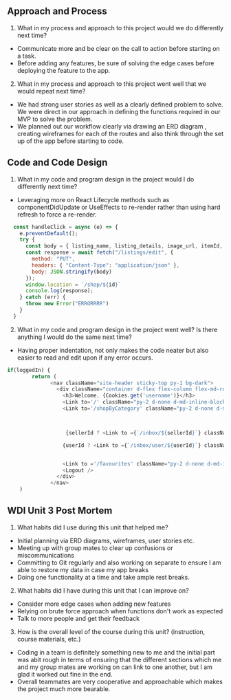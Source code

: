 ## Approach and Process

1. What in my process and approach to this project would we do differently next time?

  * Communicate more and be clear on the call to action before starting on a task.
  * Before adding any features, be sure of solving the edge cases before deploying the feature to the app.

2. What in my process and approach to this project went well that we would repeat next time?

  * We had strong user stories as well as a clearly defined problem to solve. We were direct in our approach in defining the functions required in our MVP to solve the problem.
  * We planned out our workflow clearly via drawing an ERD diagram , creating wireframes for each of the routes and also think through the set up of the app before starting to code.

## Code and Code Design

1. What in my code and program design in the project would I do differently next time?

  * Leveraging more on React Lifecycle methods such as componentDidUpdate or UseEffects to re-render rather than using hard refresh to force a re-render.
```javascript
  const handleClick = async (e) => {
    e.preventDefault();
    try {
      const body = { listing_name, listing_details, image_url, itemId, quantity, price }
      const response = await fetch("/listings/edit", {
        method: "PUT",
        headers: { "Content-Type": "application/json" },
        body: JSON.stringify(body)
      });
      window.location = `/shop/${id}`
      console.log(response);
    } catch (err) {
      throw new Error("ERRORRRR")
    }
  }
```


2. What in my code and program design in the project went well? Is there anything I would do the same next time?

  * Having proper indentation, not only makes the code neater but also easier to read and edit upon if any error occurs.

```javascript
if(loggedIn) {
        return (
              <nav className="site-header sticky-top py-1 bg-dark">
                <div className="container d-flex flex-column flex-md-row justify-content-between text-light">
                  <h3>Welcome, {Cookies.get('username')}</h3>
                  <Link to='/' className="py-2 d-none d-md-inline-block text-light" id="link1">Home</Link>
                  <Link to='/shopByCategory' className="py-2 d-none d-md-inline-block text-light"  id="link2" >Shop By Category</Link>



                   {sellerId ? <Link to ={`/inbox/${sellerId}`} className="py-2 d-none d-md-inline-block text-light"  id="link3">Inbox</Link> : null }

                  {userId ? <Link to ={`/inbox/user/${userId}`} className="py-2 d-none d-md-inline-block text-light"  id="link3">Inbox</Link>: null}


                  <Link to ='/favourites' className="py-2 d-none d-md-inline-block text-light" id="link4">Your favourites</Link>
                  <Logout />
                </div>
              </nav>
    )
```


## WDI Unit 3 Post Mortem

1. What habits did I use during this unit that helped me?

  * Initial planning via ERD diagrams, wireframes, user stories etc.
  * Meeting up with group mates to clear up confusions or miscommunications
  * Committing to Git regularly and also working on separate to ensure I am able to restore my data in case my app breaks
  * Doing one functionality at a time and take ample rest breaks.


2. What habits did I have during this unit that I can improve on?

  * Consider more edge cases when adding new features
  * Relying on brute force approach when functions don't work as expected
  * Talk to more people and get their feedback

3. How is the overall level of the course during this unit? (instruction, course materials, etc.)

  * Coding in a team is definitely something new to me and the initial part was abit rough in terms of ensuring that the different sections which me and my group mates are working on can link to one another, but I am glad it worked out fine in the end.
  * Overall teammates are very cooperative and approachable which makes the project much more bearable.






